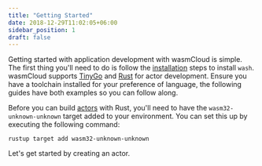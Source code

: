 ```yaml
---
title: "Getting Started"
date: 2018-12-29T11:02:05+06:00
sidebar_position: 1
draft: false
---
```


Getting started with application development with wasmCloud is simple. The first thing you'll need to do is follow the [installation](/overview/installation) steps to install `wash`. wasmCloud supports [TinyGo](https://tinygo.org/getting-started/install/) and [Rust](https://www.rust-lang.org/tools/install) for actor development. Ensure you have a toolchain installed for your preference of language, the following guides have both examples so you can follow along.

Before you can build [actors](/reference/host-runtime/actors) with Rust, you'll need to have the `wasm32-unknown-unknown` target added to your environment. You can set this up by executing the following command:

```shell
rustup target add wasm32-unknown-unknown
```

Let's get started by creating an actor.
